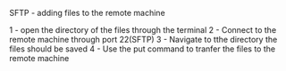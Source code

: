 SFTP - adding files to the remote machine

1 - open the directory of the files through the terminal
2 - Connect to the remote machine through port 22(SFTP)
3 - Navigate to tthe directory the files should be saved
4 - Use the put command to tranfer the files to the remote machine
